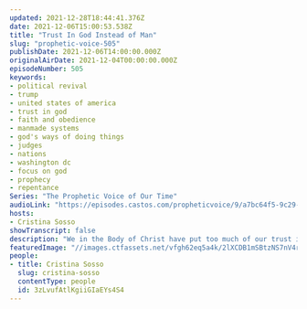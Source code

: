 ```yaml
---
updated: 2021-12-28T18:44:41.376Z
date: 2021-12-06T15:00:53.538Z
title: "Trust In God Instead of Man"
slug: "prophetic-voice-505"
publishDate: 2021-12-06T14:00:00.000Z
originalAirDate: 2021-12-04T00:00:00.000Z
episodeNumber: 505
keywords:
- political revival
- trump
- united states of america
- trust in god
- faith and obedience
- manmade systems
- god's ways of doing things
- judges
- nations
- washington dc
- focus on god
- prophecy
- repentance
Series: "The Prophetic Voice of Our Time"
audioLink: "https://episodes.castos.com/propheticvoice/9/a7bc64f5-9c29-4cf0-bd38-5bae549232b0/12-04-05-21-The-Prophetic-Voice-of-our-Time-mixdown-01.mp3"
hosts:
- Cristina Sosso
showTranscript: false
description: "We in the Body of Christ have put too much of our trust in man. It is true that God used President Trump to introduce righteous changes in the earth. However, many in the Church began to rely on him and put all the focus on him instead of relying on God. We have forgetten about our Lord Jesus Christ. Jesus Christ must be our first and foremost! Whenever we put our trust in man or man's systems we are stepping outside of God's commandments. We need to turn back to God! It's not too late. God has spoken that He will bring a political revival in this nation the likes of which the United States has never seen. He still intends to manifest this in this nation and He's going to get all the glory and all the praise for it. Focus on God! Trust in Him!"
featuredImage: "//images.ctfassets.net/vfgh62eq5a4k/2lXCDB1mSBtzNS7nV4rrcV/827eb3b50b3396a7476fa4c6f103f75e/alejandro-barba-ulTc9uF6YMg-unsplash.jpeg"
people:
- title: Cristina Sosso
  slug: cristina-sosso
  contentType: people
  id: 3zLvufAtlKgiiGIaEYs4S4
---
```

